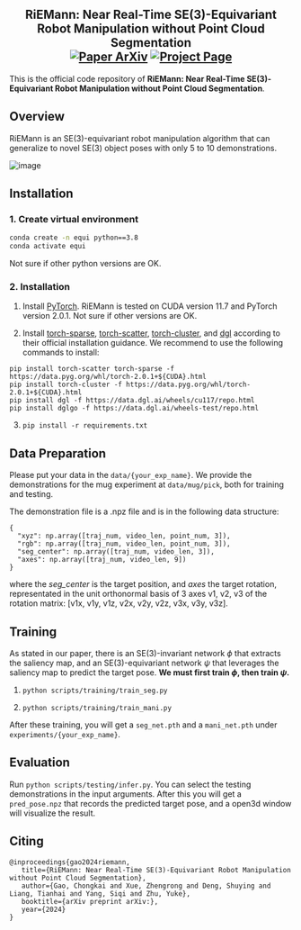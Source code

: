 <h2 align="center">
  <b>RiEMann: Near Real-Time SE(3)-Equivariant Robot Manipulation without Point Cloud Segmentation</b>

<div align="center">
    <a href="" target="_blank">
    <img src="https://img.shields.io/badge/Paper-arXiv-green" alt="Paper ArXiv"></a>
    <a href="https://riemann-web.github.io/" target="_blank">
    <img src="https://img.shields.io/badge/Page-RiEMann-blue" alt="Project Page"/></a>
</div>
</h2>

This is the official code repository of **RiEMann: Near Real-Time SE(3)-Equivariant Robot Manipulation without Point Cloud Segmentation**.

<!-- For more information, please visit our [**project page**](). -->

## Overview

RiEMann is an SE(3)-equivariant robot manipulation algorithm that can generalize to novel SE(3) object poses with only 5 to 10 demonstrations.

![image](imgs/web_teaser.gif)

## Installation

### 1. Create virtual environment
```bash
conda create -n equi python==3.8
conda activate equi
```

Not sure if other python versions are OK.

### 2. Installation

1. Install [PyTorch](https://pytorch.org/). RiEMann is tested on CUDA version 11.7 and PyTorch version 2.0.1. Not sure if other versions are OK.

2. Install [torch-sparse](https://github.com/rusty1s/pytorch_sparse), [torch-scatter](https://github.com/rusty1s/pytorch_scatter), [torch-cluster](https://github.com/rusty1s/pytorch_cluster), and [dgl](https://www.dgl.ai/pages/start.html) according to their official installation guidance. We recommend to use the following commands to install:
```
pip install torch-scatter torch-sparse -f https://data.pyg.org/whl/torch-2.0.1+${CUDA}.html
pip install torch-cluster -f https://data.pyg.org/whl/torch-2.0.1+${CUDA}.html
pip install dgl -f https://data.dgl.ai/wheels/cu117/repo.html
pip install dglgo -f https://data.dgl.ai/wheels-test/repo.html
```

3. ```pip install -r requirements.txt```

## Data Preparation

Please put your data in the `data/{your_exp_name}`. We provide the demonstrations for the mug experiment at `data/mug/pick`, both for training and testing.

The demonstration file is a .npz file and is in the following data structure:
```
{
  "xyz": np.array([traj_num, video_len, point_num, 3]),
  "rgb": np.array([traj_num, video_len, point_num, 3]),
  "seg_center": np.array([traj_num, video_len, 3]), 
  "axes": np.array([traj_num, video_len, 9])
}
```
where the *seg_center* is the target position, and *axes* the target rotation, representated in the unit orthonormal basis of 3 axes v1, v2, v3 of the rotation matrix: [v1x, v1y, v1z, v2x, v2y, v2z, v3x, v3y, v3z].

## Training

As stated in our paper, there is an SE(3)-invariant network $\phi$ that extracts the saliency map, and an SE(3)-equivariant network $\psi$ that leverages the saliency map to predict the target pose. **We must first train $\phi$, then train $\psi$.**

1. `python scripts/training/train_seg.py`

2. `python scripts/training/train_mani.py`

After these training, you will get a `seg_net.pth` and a `mani_net.pth` under `experiments/{your_exp_name}`.
## Evaluation

Run `python scripts/testing/infer.py`. You can select the testing demonstrations in the input arguments. After this you will get a `pred_pose.npz` that records the predicted target pose, and a open3d window will visualize the result.

## Citing
```
@inproceedings{gao2024riemann,
   title={RiEMann: Near Real-Time SE(3)-Equivariant Robot Manipulation without Point Cloud Segmentation},
   author={Gao, Chongkai and Xue, Zhengrong and Deng, Shuying and Liang, Tianhai and Yang, Siqi and Zhu, Yuke},
   booktitle={arXiv preprint arXiv:},
   year={2024}
}
```
